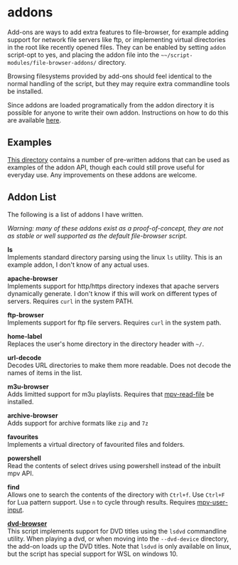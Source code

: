 # addons

Add-ons are ways to add extra features to file-browser, for example adding support for network file servers like ftp, or implementing virtual directories in the root like recently opened files.
They can be enabled by setting `addon` script-opt to yes, and placing the addon file into the `~~/script-modules/file-browser-addons/` directory.

Browsing filesystems provided by add-ons should feel identical to the normal handling of the script,
but they may require extra commandline tools be installed.

Since addons are loaded programatically from the addon directory it is possible for anyone to write their own addon.
Instructions on how to do this are available [here](addons.md).

## Examples

[This directory](https://github.com/CogentRedTester/mpv-file-browser/tree/master/addons) contains a number of pre-written addons that can be used as examples of the addon API, though each could still prove useful for everyday use.
Any improvements on these addons are welcome.

## Addon List

The following is a list of addons I have written.

*Warning: many of these addons exist as a proof-of-concept, they are not as stable or well supported as the default file-browser script.*

**ls**  
Implements standard directory parsing using the linux `ls` utility.
This is an example addon, I don't know of any actual uses.

**apache-browser**  
Implements support for http/https directory indexes that apache servers dynamically generate.
I don't know if this will work on different types of servers.
Requires `curl` in the system PATH.

**ftp-browser**  
Implements support for ftp file servers. Requires `curl` in the system path.

**home-label**  
Replaces the user's home directory in the directory header with `~/`.

**url-decode**  
Decodes URL directories to make them more readable. Does not decode the names of items in the list.

**m3u-browser**  
Adds limitted support for m3u playlists. Requires that [mpv-read-file](https://github.com/CogentRedTester/mpv-read-file) be installed.

**archive-browser**  
Adds support for archive formats like `zip` and `7z`

**favourites**  
Implements a virtual directory of favourited files and folders.

**powershell**  
Read the contents of select drives using powershell instead of the inbuilt mpv API.

**find**  
Allows one to search the contents of the directory with `Ctrl+f`. Use `Ctrl+F` for Lua pattern support. Use `n` to cycle through results.
Requires [mpv-user-input](https://github.com/CogentRedTester/mpv-user-input).

**[dvd-browser](https://github.com/CogentRedTester/mpv-dvd-browser)**  
This script implements support for DVD titles using the `lsdvd` commandline utility.
When playing a dvd, or when moving into the `--dvd-device` directory, the add-on loads up the DVD titles.
Note that `lsdvd` is only available on linux, but the script has special support for WSL on windows 10.
